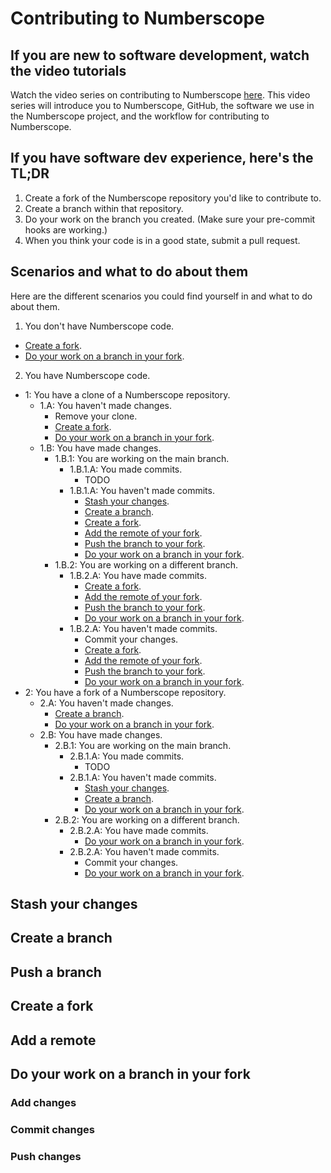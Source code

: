 # Contributing to Numberscope

## If you are new to software development, watch the video tutorials

Watch the video series on contributing to Numberscope [here](#). This video
series will introduce you to Numberscope, GitHub, the software we use in the
Numberscope project, and the workflow for contributing to Numberscope.

## If you have software dev experience, here's the TL;DR

1. Create a fork of the Numberscope repository you'd like to contribute to.
2. Create a branch within that repository.
3. Do your work on the branch you created. (Make sure your pre-commit hooks
   are working.)
4. When you think your code is in a good state, submit a pull request.

## Scenarios and what to do about them

Here are the different scenarios you could find yourself in and what to do
about them.

1. You don't have Numberscope code.

-   [Create a fork](#create-a-fork).
-   [Do your work on a branch in your fork](#do-your-work-on-a-branch-in-your-fork).

2. You have Numberscope code.

-   1: You have a clone of a Numberscope repository.
    -   1.A: You haven't made changes.
        -   Remove your clone.
        -   [Create a fork](#create-a-fork).
        -   [Do your work on a branch in your fork](#do-your-work-on-a-branch-in-your-fork).
    -   1.B: You have made changes.
        -   1.B.1: You are working on the main branch.
            -   1.B.1.A: You made commits.
                -   TODO
            -   1.B.1.A: You haven't made commits.
                -   [Stash your changes](#stash-your-changes).
                -   [Create a branch](#create-a-branch).
                -   [Create a fork](#create-a-fork).
                -   [Add the remote of your fork](#add-a-remote).
                -   [Push the branch to your fork](#push-a-branch).
                -   [Do your work on a branch in your fork](#do-your-work-on-a-branch-in-your-fork).
        -   1.B.2: You are working on a different branch.
            -   1.B.2.A: You have made commits.
                -   [Create a fork](#create-a-fork).
                -   [Add the remote of your fork](#add-a-remote).
                -   [Push the branch to your fork](#push-a-branch).
                -   [Do your work on a branch in your fork](#do-your-work-on-a-branch-in-your-fork).
            -   1.B.2.A: You haven't made commits.
                -   Commit your changes.
                -   [Create a fork](#create-a-fork).
                -   [Add the remote of your fork](#add-a-remote).
                -   [Push the branch to your fork](#push-a-branch).
                -   [Do your work on a branch in your fork](#do-your-work-on-a-branch-in-your-fork).
-   2: You have a fork of a Numberscope repository.
    -   2.A: You haven't made changes.
        -   [Create a branch](#create-a-branch).
        -   [Do your work on a branch in your fork](#do-your-work-on-a-branch-in-your-fork).
    -   2.B: You have made changes.
        -   2.B.1: You are working on the main branch.
            -   2.B.1.A: You made commits.
                -   TODO
            -   2.B.1.A: You haven't made commits.
                -   [Stash your changes](#stash-your-changes).
                -   [Create a branch](#create-a-branch).
                -   [Do your work on a branch in your fork](#do-your-work-on-a-branch-in-your-fork).
        -   2.B.2: You are working on a different branch.
            -   2.B.2.A: You have made commits.
                -   [Do your work on a branch in your fork](#do-your-work-on-a-branch-in-your-fork).
            -   2.B.2.A: You haven't made commits.
                -   Commit your changes.
                -   [Do your work on a branch in your fork](#do-your-work-on-a-branch-in-your-fork).

## Stash your changes

## Create a branch

## Push a branch

## Create a fork

## Add a remote

## Do your work on a branch in your fork

### Add changes

### Commit changes

### Push changes
